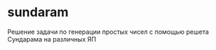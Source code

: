 sundaram
========

Решение задачи по генерации простых чисел с помощью решета Сундарама на различных ЯП
